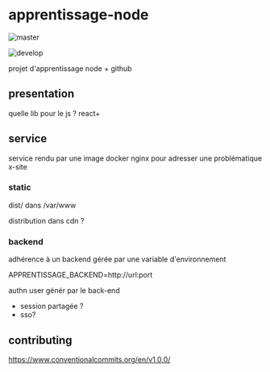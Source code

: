 # apprentissage-node

![master](https://github.com/ComteZero/apprentissage-node/workflows/Node.js%20CI/badge.svg?branch=master)

![develop](https://github.com/ComteZero/apprentissage-node/workflows/Node.js%20CI/badge.svg?branch=develop)

projet d'apprentissage node + github

## presentation

quelle lib pour le js ? react+

## service

service rendu par une image docker nginx
pour adresser une problématique x-site

### static

dist/ dans /var/www

distribution dans cdn ?

### backend

adhérence à un backend gérée par une variable d'environnement

APPRENTISSAGE_BACKEND=http://url:port

authn user génér par le back-end

- session partagée ?
- sso?

## contributing

<https://www.conventionalcommits.org/en/v1.0.0/>
